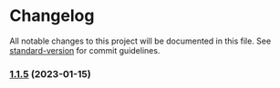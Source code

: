 # Changelog

All notable changes to this project will be documented in this file. See [standard-version](https://github.com/conventional-changelog/standard-version) for commit guidelines.

### [1.1.5](https://github.com/poechiang/jeffchi-logger/compare/v1.1.1...v1.1.5) (2023-01-15)
